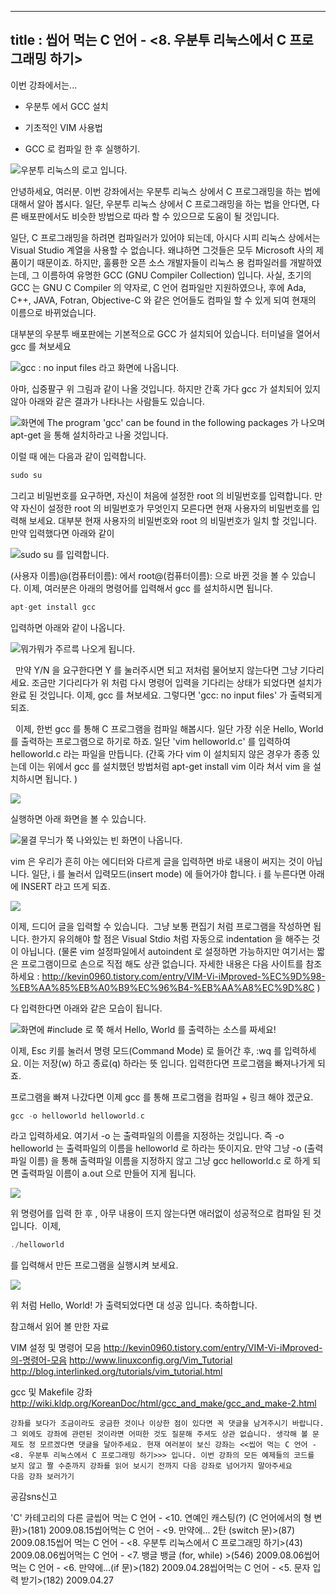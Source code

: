 ----------------
title : 씹어 먹는 C 언어 - <8. 우분투 리눅스에서 C 프로그래밍 하기>
--------------


이번 강좌에서는...

* 우분투
에서 GCC 설치

* 기초적인 VIM 사용법

* GCC 로 컴파일 한 후 실행하기.





![우분투 리눅스의 로고 입니다.](http://img1.daumcdn.net/thumb/R1920x0/?fname=http%3A%2F%2Fcfile23.uf.tistory.com%2Fimage%2F1721750B4A43B0A903BD87)

안녕하세요, 여러분. 이번 강좌에서는 우분투 리눅스 상에서 C 프로그래밍을 하는 법에 대해서 알아 봅시다. 일단, 우분투 리눅스 상에서 C 프로그래밍을 하는 법을 안다면, 다른 배포판에서도 비슷한 방법으로 따라 할 수 있으므로 도움이 될 것입니다. 


일단, C 프로그래밍을 하려면 컴파일러가 있어야 되는데, 아시다 시피 리눅스 상에서는 Visual Studio 계열을 사용할 수 없습니다. 왜냐하면 그것들은 모두 Microsoft 사의 제품이기 때문이죠. 하지만, 훌륭한 오픈 소스 개발자들이 리눅스 용 컴파일러를 개발하였는데, 그 이름하여 유명한 GCC (GNU Compiler Collection) 입니다. 사실, 초기의 GCC 는 GNU C Compiler 의 약자로, C 언어 컴파일만 지원하였으나, 후에 Ada, C++, JAVA, Fotran, Objective-C 와 같은 언어들도 컴파일 할 수 있게 되여 현재의 이름으로 바뀌었습니다. 


대부분의 우분투 배포판에는 기본적으로 GCC 가 설치되어 있습니다. 터미널을 열어서 gcc 를 쳐보세요


![gcc : no input files 라고 화면에 나옵니다. ](http://img1.daumcdn.net/thumb/R1920x0/?fname=http%3A%2F%2Fcfile3.uf.tistory.com%2Fimage%2F19169B194A43A2E3E4C0F8)


아마, 십중팔구 위 그림과 같이 나올 것입니다. 하지만 간혹 가다 gcc 가 설치되어 있지 않아 아래와 같은 결과가 나타나는 사람들도 있습니다. 


![화면에 The program 'gcc' can be found in the following packages 가 나오며 apt-get 을 통해 설치하라고 나올 것입니다. ](http://img1.daumcdn.net/thumb/R1920x0/?fname=http%3A%2F%2Fcfile22.uf.tistory.com%2Fimage%2F1839C50D4A43A6E30B04B5)

이럴 때 에는 다음과 같이 입력합니다. 


```cpp
sudo su
```

그리고 비밀번호를 요구하면, 자신이 처음에 설정한 root 의 비밀번호를 입력합니다. 만약 자신이 설정한 root 의 비밀번호가 무엇인지 모른다면 현재 사용자의 비밀번호를 입력해 보세요. 대부분 현재 사용자의 비밀번호와 root 의 비밀번호가 일치 할 것입니다. 만약 입력했다면 아래와 같이 


![sudo su 를 입력합니다. ](http://img1.daumcdn.net/thumb/R1920x0/?fname=http%3A%2F%2Fcfile2.uf.tistory.com%2Fimage%2F1761FA254A43A7F2BEA041)

(사용자 이름)@(컴퓨터이름): 에서 root@(컴퓨터이름): 으로 바뀐 것을 볼 수 있습니다. 이제, 여러분은 아래의 명령어를 입력해서 gcc 를 설치하시면 됩니다. 

```cpp
apt-get install gcc
```

입력하면 아래와 같이 나옵니다. 


![뭐가뭐가 주르륵 나오게 됩니다. ](http://img1.daumcdn.net/thumb/R1920x0/?fname=http%3A%2F%2Fcfile4.uf.tistory.com%2Fimage%2F12502E254A43A86315AB7A)

  만약 Y/N 을 요구한다면 Y 를 눌러주시면 되고 저처럼 물어보지 않는다면 그냥 기다리세요. 조금만 기다리다가 위 처럼 다시 명령어 입력을 기다리는 상태가 되었다면 설치가 완료 된 것입니다. 이제, gcc 를 쳐보세요. 그렇다면 'gcc: no input files' 가 출력되게 되죠.   

  이제, 한번 gcc 를 통해 C 프로그램을 컴파일 해봅시다. 일단 가장 쉬운 Hello, World 를 출력하는 프로그램으로 하기로 하죠. 일단 'vim helloworld.c' 를 입력하여 helloworld.c 라는 파일을 만듭니다. (간혹 가다 vim 이 설치되지 않은 경우가 종종 있는데 이는 위에서 gcc 를 설치했던 방법처럼 apt-get install vim 이라 쳐서 vim 을 설치하시면 됩니다. ) 


![](http://img1.daumcdn.net/thumb/R1920x0/?fname=http%3A%2F%2Fcfile2.uf.tistory.com%2Fimage%2F121ED6174A43AA8D3490A6)

실행하면 아래 화면을 볼 수 있습니다. 


![물결 무늬가 쭉 나와있는 빈 화면이 나옵니다. ](http://img1.daumcdn.net/thumb/R1920x0/?fname=http%3A%2F%2Fcfile4.uf.tistory.com%2Fimage%2F185BD0214A43AB0A762264)

vim 은 우리가 흔히 아는 에디터와 다르게 글을 입력하면 바로 내용이 써지는 것이 아닙니다. 일단, i 를 눌러서 입력모드(insert mode) 에 들어가야 합니다. i 를 누른다면 아래에 INSERT 라고 뜨게 되죠. 


![](http://img1.daumcdn.net/thumb/R1920x0/?fname=http%3A%2F%2Fcfile23.uf.tistory.com%2Fimage%2F151CAF164A43AC108A523C)

이제, 드디어 글을 입력할 수 있습니다.  그냥 보통 편집기 처럼 프로그램을 작성하면 됩니다. 한가지 유의해야 할 점은 Visual Stdio 처럼 자동으로 indentation 을 해주는 것이 아닙니다. (물론 vim 설정파일에서 autoindent 로 설정하면 가능하지만 여기서는 짧은 프로그램이므로 손으로 직접 해도 상관 없습니다. 자세한 내용은 다음 사이트를 참조하세요 : http://kevin0960.tistory.com/entry/VIM-Vi-iMproved-%EC%9D%98-%EB%AA%85%EB%A0%B9%EC%96%B4-%EB%AA%A8%EC%9D%8C ) 

다 입력한다면 아래와 같은 모습이 됩니다. 


![화면에 #include 로 쭉 해서 Hello, World 를 출력하는 소스를 짜세요!](http://img1.daumcdn.net/thumb/R1920x0/?fname=http%3A%2F%2Fcfile22.uf.tistory.com%2Fimage%2F1543F3194A43AD6968433C)

이제, Esc 키를 눌러서 명령 모드(Command Mode) 로 들어간 후, :wq 를 입력하세요. 이는 저장(w) 하고 종료(q) 하라는 뜻 입니다. 입력한다면 프로그램을 빠져나가게 되죠. 

프로그램을 빠져 나갔다면 이제 gcc 를 통해 프로그램을 컴파일 + 링크 해야 겠군요. 

```cpp
gcc -o helloworld helloworld.c 
```

라고 입력하세요. 여기서 -o 는 출력파일의 이름을 지정하는 것입니다. 즉 -o helloworld 는 출력파일의 이름을 helloworld 로 하라는 뜻이지요. 만약 그냥 -o (출력파일 이름) 을 통해 출력파일 이름을 지정하지 않고 그냥 gcc helloworld.c 로 하게 되면 출력파일 이름이 a.out 으로 만들어 지게 됩니다. 


![](http://img1.daumcdn.net/thumb/R1920x0/?fname=http%3A%2F%2Fcfile1.uf.tistory.com%2Fimage%2F183F86194A43AE1E757BAE)

위 명령어를 입력 한 후 , 아무 내용이 뜨지 않는다면 애러없이 성공적으로 컴파일 된 것입니다.  이제,

```cpp
./helloworld 
```

를 입력해서 만든 프로그램을 실행시켜 보세요. 


![](http://img1.daumcdn.net/thumb/R1920x0/?fname=http%3A%2F%2Fcfile22.uf.tistory.com%2Fimage%2F17649D224A43AF4176F9B3)

위 처럼 Hello, World! 가 출력되었다면 대 성공 입니다. 축하합니다. 

참고해서 읽어 볼 만한 자료

VIM 설정 및 명령어 모음 
http://kevin0960.tistory.com/entry/VIM-Vi-iMproved-의-명령어-모음
http://www.linuxconfig.org/Vim_Tutorial
http://blog.interlinked.org/tutorials/vim_tutorial.html

gcc 및 Makefile 강좌 
http://wiki.kldp.org/KoreanDoc/html/gcc_and_make/gcc_and_make-2.html


```warning
강좌를 보다가 조금이라도 궁금한 것이나 이상한 점이 있다면 꼭 댓글을 남겨주시기 바랍니다. 그 외에도 강좌에 관련된 것이라면 어떠한 것도 질문해 주셔도 상관 없습니다. 생각해 볼 문제도 정 모르겠다면 댓글을 달아주세요. 현재 여러분이 보신 강좌는 <<씹어 먹는 C 언어 - <8. 우분투 리눅스에서 C 프로그래밍 하기>>> 입니다. 이번 강좌의 모든 예제들의 코드를 보지 않고 짤 수준까지 강좌를 읽어 보시기 전까지 다음 강좌로 넘어가지 말아주세요 
다음 강좌 보러가기
```





공감sns신고

'C' 카테고리의 다른 글씹어 먹는 C 언어 - <10. 연예인 캐스팅(?) (C 언어에서의 형 변환)>(181)
2009.08.15씹어먹는 C 언어 - <9. 만약에... 2탄 (switch 문)>(87)
2009.08.15씹어 먹는 C 언어 - <8. 우분투 리눅스에서 C 프로그래밍 하기>(43)
2009.08.06씹어먹는 C 언어 - <7. 뱅글 뱅글 (for, while) >(546)
2009.08.06씹어먹는 C 언어 - <6. 만약에...(if 문)>(182)
2009.04.28씹어먹는 C 언어 - <5. 문자 입력 받기>(182)
2009.04.27

